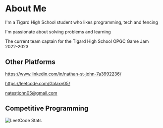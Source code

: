 # About Me

I'm a Tigard High School student who likes programming, tech and fencing

I'm passionate about solving problems and learning

The current team captain for the Tigard High School OPGC Game Jam 2022-2023

## Other Platforms

<https://www.linkedin.com/in/nathan-st-john-7a3992236/>

<https://leetcode.com/Galaxy05/>

natestjohn05@gmail.com

## Competitive Programming

![LeetCode Stats](https://leetcard.jacoblin.cool/Galaxy05?theme=dark&font=Ubuntu&ext=contest)
